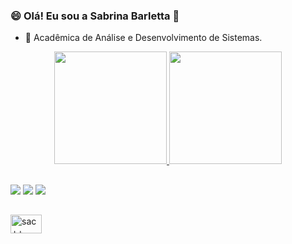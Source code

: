 ### 😄 Olá! Eu sou a Sabrina Barletta 👋

- 🔭 Acadêmica de Análise e Desenvolvimento de Sistemas.

<div align="center">
  <a href="https://github.com/sabarletta">
  <img height="180em" src="https://github-readme-stats.vercel.app/api?username=sabarletta&show_icons=true&theme=dark&include_all_commits=true&count_private=true"/>
 <img height="180em" src="https://github-readme-stats.vercel.app/api/top-langs/?username=sabarletta&layout=compact&langs_count=7&theme=dark"/>
</div>
 
##
<div>
<a href=https://www.linkedin.com/in/sabrina-barletta-7427771b9/" target="_blank"><img src="https://img.shields.io/badge/-LinkedIn-%230077B5?style=for-the-badge&logo=linkedin&logoColor=white" target="_blank"></a>
<a href = "mailto:sasa.barletta@gmail.com"><img src="https://img.shields.io/badge/-Gmail-%23333?style=for-the-badge&logo=gmail&logoColor=white" target="_blank"></a>
 <a href="sabrina barletta#0299" target="_blank"><img src="https://img.shields.io/badge/Discord-7289DA?style=for-the-badge&logo=discord&logoColor=white" target="_blank"></a> 
</div>

##
<div>
<img align="center" alt="sac++" height="30" width="50" src="https://img.shields.io/badge/C%2B%2B-00599C?style=for-the-badge&logo=c%2B%2B&logoColor=white">     </div>






